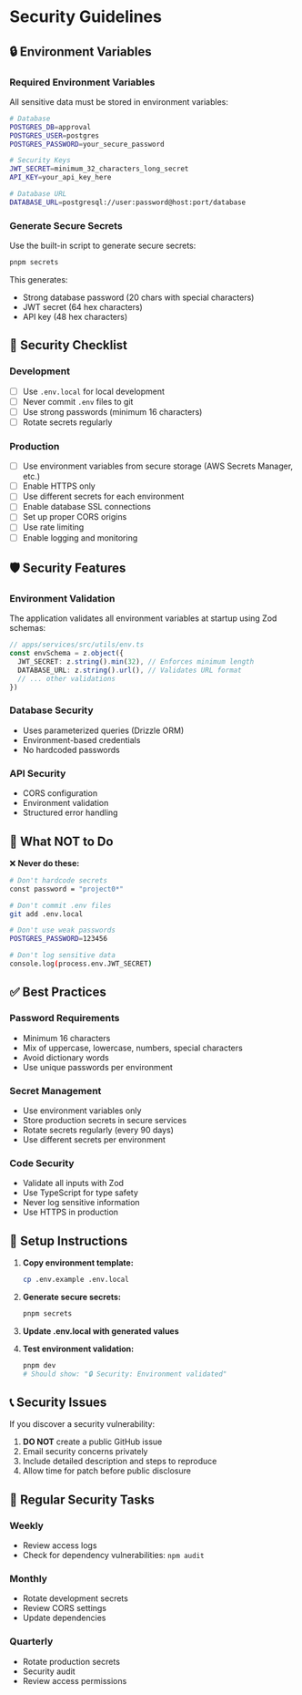 # Security Guidelines

## 🔒 Environment Variables

### Required Environment Variables

All sensitive data must be stored in environment variables:

```bash
# Database
POSTGRES_DB=approval
POSTGRES_USER=postgres
POSTGRES_PASSWORD=your_secure_password

# Security Keys
JWT_SECRET=minimum_32_characters_long_secret
API_KEY=your_api_key_here

# Database URL
DATABASE_URL=postgresql://user:password@host:port/database
```

### Generate Secure Secrets

Use the built-in script to generate secure secrets:

```bash
pnpm secrets
```

This generates:
- Strong database password (20 chars with special characters)
- JWT secret (64 hex characters)
- API key (48 hex characters)

## 🚨 Security Checklist

### Development
- [ ] Use `.env.local` for local development
- [ ] Never commit `.env` files to git
- [ ] Use strong passwords (minimum 16 characters)
- [ ] Rotate secrets regularly

### Production  
- [ ] Use environment variables from secure storage (AWS Secrets Manager, etc.)
- [ ] Enable HTTPS only
- [ ] Use different secrets for each environment
- [ ] Enable database SSL connections
- [ ] Set up proper CORS origins
- [ ] Use rate limiting
- [ ] Enable logging and monitoring

## 🛡️ Security Features

### Environment Validation
The application validates all environment variables at startup using Zod schemas:

```typescript
// apps/services/src/utils/env.ts
const envSchema = z.object({
  JWT_SECRET: z.string().min(32), // Enforces minimum length
  DATABASE_URL: z.string().url(), // Validates URL format
  // ... other validations
})
```

### Database Security
- Uses parameterized queries (Drizzle ORM)
- Environment-based credentials
- No hardcoded passwords

### API Security
- CORS configuration
- Environment validation
- Structured error handling

## 🚫 What NOT to Do

❌ **Never do these:**
```bash
# Don't hardcode secrets
const password = "project0*"

# Don't commit .env files  
git add .env.local

# Don't use weak passwords
POSTGRES_PASSWORD=123456

# Don't log sensitive data
console.log(process.env.JWT_SECRET)
```

## ✅ Best Practices

### Password Requirements
- Minimum 16 characters
- Mix of uppercase, lowercase, numbers, special characters
- Avoid dictionary words
- Use unique passwords per environment

### Secret Management
- Use environment variables only
- Store production secrets in secure services
- Rotate secrets regularly (every 90 days)
- Use different secrets per environment

### Code Security
- Validate all inputs with Zod
- Use TypeScript for type safety
- Never log sensitive information
- Use HTTPS in production

## 🔧 Setup Instructions

1. **Copy environment template:**
   ```bash
   cp .env.example .env.local
   ```

2. **Generate secure secrets:**
   ```bash
   pnpm secrets
   ```

3. **Update .env.local with generated values**

4. **Test environment validation:**
   ```bash
   pnpm dev
   # Should show: "🔒 Security: Environment validated"
   ```

## 📞 Security Issues

If you discover a security vulnerability:

1. **DO NOT** create a public GitHub issue
2. Email security concerns privately
3. Include detailed description and steps to reproduce
4. Allow time for patch before public disclosure

## 🔄 Regular Security Tasks

### Weekly
- Review access logs
- Check for dependency vulnerabilities: `npm audit`

### Monthly  
- Rotate development secrets
- Review CORS settings
- Update dependencies

### Quarterly
- Rotate production secrets
- Security audit
- Review access permissions